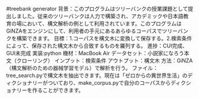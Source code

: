 #treebank generator
背景：このプログラムはツリーバンクの授業課題として提出しました。従来のツリーバンクは人力で構築され、アカデミックや日本語教育の場において、構文解析の例として利用されています。このプログラムはGiNZAをエンジンにして、利用者の手元にあるあらゆるコーパスでツリーバンクを構築できます。
目標：1.コーパスを構文木に変換して保存する。2.検索条件によって、保存された構文木から合致するものを羅列する。
進捗：CUI完成、GUI未完成
実装:python
機材：MacBook Air
データセット：小説家になろう本文（クローリング）
インプット：検索条件
アウトプット：構文木
方法：GiNZA（構文解析のための器械学習モデル）で解析を行う。
ファイル：tree_search.pyで構文木を抽出できます。現在は「ゼロからの異世界生活」のディクショナリーがついており、make_corpus.pyで自分のコーパスからディクショナリーを作ることができます。
